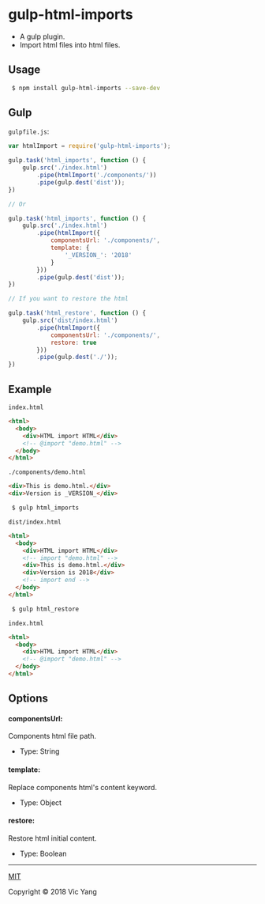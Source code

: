 # gulp-html-imports

- A gulp plugin.
- Import html files into html files.

## Usage
```bash
 $ npm install gulp-html-imports --save-dev
```

## Gulp

`gulpfile.js`:

```js
var htmlImport = require('gulp-html-imports');

gulp.task('html_imports', function () {
    gulp.src('./index.html')
        .pipe(htmlImport('./components/'))
        .pipe(gulp.dest('dist')); 
})

// Or

gulp.task('html_imports', function () {
    gulp.src('./index.html')
        .pipe(htmlImport({
            componentsUrl: './components/',
            template: {
	            '_VERSION_': '2018'
	        }
        }))
        .pipe(gulp.dest('dist')); 
})

// If you want to restore the html

gulp.task('html_restore', function () {
    gulp.src('dist/index.html')
        .pipe(htmlImport({
            componentsUrl: './components/',
            restore: true
        }))
        .pipe(gulp.dest('./')); 
})
```

## Example

`index.html`

```html
<html>
  <body>
    <div>HTML import HTML</div>
    <!-- @import "demo.html" -->
  </body>
</html>
```

`./components/demo.html`

```html
<div>This is demo.html.</div>
<div>Version is _VERSION_</div>
```

```bash
 $ gulp html_imports	
```

`dist/index.html`

```html
<html>
  <body>
    <div>HTML import HTML</div>
    <!-- import "demo.html" -->
    <div>This is demo.html.</div>
    <div>Version is 2018</div>
    <!-- import end -->
  </body>
</html>
```

```bash
 $ gulp html_restore
```

`index.html`

```html
<html>
  <body>
    <div>HTML import HTML</div>
    <!-- @import "demo.html" -->
  </body>
</html>
```


## Options

#### componentsUrl: 

Components html file path.

- Type: String

#### template: 

Replace components html's content keyword.

- Type: Object

#### restore: 

Restore html initial content.

- Type: Boolean

---

[MIT](https://opensource.org/licenses/MIT)

Copyright © 2018 Vic Yang
